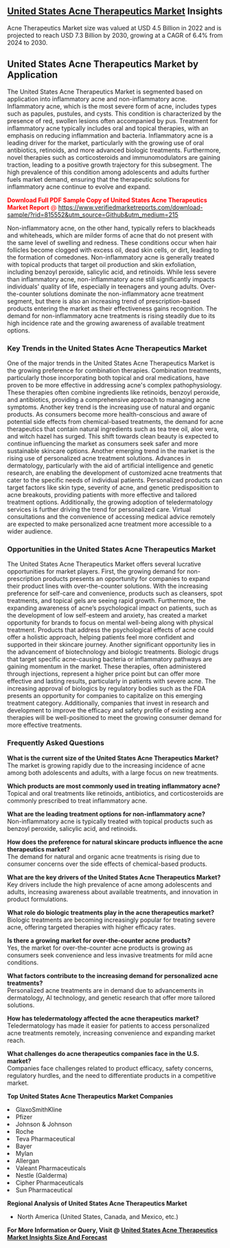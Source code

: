 <h2><a href="https://www.verifiedmarketreports.com/download-sample/?rid=815552&amp;utm_source=Github&amp;utm_medium=215" target="_blank">United States Acne Therapeutics Market</a> Insights</h2><p>Acne Therapeutics Market size was valued at USD 4.5 Billion in 2022 and is projected to reach USD 7.3 Billion by 2030, growing at a CAGR of 6.4% from 2024 to 2030.</p><p><h2>United States Acne Therapeutics Market by Application</h2> <p>The United States Acne Therapeutics Market is segmented based on application into inflammatory acne and non-inflammatory acne. Inflammatory acne, which is the most severe form of acne, includes types such as papules, pustules, and cysts. This condition is characterized by the presence of red, swollen lesions often accompanied by pus. Treatment for inflammatory acne typically includes oral and topical therapies, with an emphasis on reducing inflammation and bacteria. Inflammatory acne is a leading driver for the market, particularly with the growing use of oral antibiotics, retinoids, and more advanced biologic treatments. Furthermore, novel therapies such as corticosteroids and immunomodulators are gaining traction, leading to a positive growth trajectory for this subsegment. The high prevalence of this condition among adolescents and adults further fuels market demand, ensuring that the therapeutic solutions for inflammatory acne continue to evolve and expand. <p><span class=""><span style="color: #ff0000;"><strong>Download Full PDF Sample Copy of United States Acne Therapeutics Market Report</strong> @ </span><a href="https://www.verifiedmarketreports.com/download-sample/?rid=815552&amp;utm_source=Github&amp;utm_medium=215" target="_blank">https://www.verifiedmarketreports.com/download-sample/?rid=815552&amp;utm_source=Github&amp;utm_medium=215</a></span></p> </p> <p>Non-inflammatory acne, on the other hand, typically refers to blackheads and whiteheads, which are milder forms of acne that do not present with the same level of swelling and redness. These conditions occur when hair follicles become clogged with excess oil, dead skin cells, or dirt, leading to the formation of comedones. Non-inflammatory acne is generally treated with topical products that target oil production and skin exfoliation, including benzoyl peroxide, salicylic acid, and retinoids. While less severe than inflammatory acne, non-inflammatory acne still significantly impacts individuals' quality of life, especially in teenagers and young adults. Over-the-counter solutions dominate the non-inflammatory acne treatment segment, but there is also an increasing trend of prescription-based products entering the market as their effectiveness gains recognition. The demand for non-inflammatory acne treatments is rising steadily due to its high incidence rate and the growing awareness of available treatment options. </p> <h3>Key Trends in the United States Acne Therapeutics Market</h3> <p>One of the major trends in the United States Acne Therapeutics Market is the growing preference for combination therapies. Combination treatments, particularly those incorporating both topical and oral medications, have proven to be more effective in addressing acne's complex pathophysiology. These therapies often combine ingredients like retinoids, benzoyl peroxide, and antibiotics, providing a comprehensive approach to managing acne symptoms. Another key trend is the increasing use of natural and organic products. As consumers become more health-conscious and aware of potential side effects from chemical-based treatments, the demand for acne therapeutics that contain natural ingredients such as tea tree oil, aloe vera, and witch hazel has surged. This shift towards clean beauty is expected to continue influencing the market as consumers seek safer and more sustainable skincare options. Another emerging trend in the market is the rising use of personalized acne treatment solutions. Advances in dermatology, particularly with the aid of artificial intelligence and genetic research, are enabling the development of customized acne treatments that cater to the specific needs of individual patients. Personalized products can target factors like skin type, severity of acne, and genetic predisposition to acne breakouts, providing patients with more effective and tailored treatment options. Additionally, the growing adoption of teledermatology services is further driving the trend for personalized care. Virtual consultations and the convenience of accessing medical advice remotely are expected to make personalized acne treatment more accessible to a wider audience. </p> <h3>Opportunities in the United States Acne Therapeutics Market</h3> <p>The United States Acne Therapeutics Market offers several lucrative opportunities for market players. First, the growing demand for non-prescription products presents an opportunity for companies to expand their product lines with over-the-counter solutions. With the increasing preference for self-care and convenience, products such as cleansers, spot treatments, and topical gels are seeing rapid growth. Furthermore, the expanding awareness of acne’s psychological impact on patients, such as the development of low self-esteem and anxiety, has created a market opportunity for brands to focus on mental well-being along with physical treatment. Products that address the psychological effects of acne could offer a holistic approach, helping patients feel more confident and supported in their skincare journey. Another significant opportunity lies in the advancement of biotechnology and biologic treatments. Biologic drugs that target specific acne-causing bacteria or inflammatory pathways are gaining momentum in the market. These therapies, often administered through injections, represent a higher price point but can offer more effective and lasting results, particularly in patients with severe acne. The increasing approval of biologics by regulatory bodies such as the FDA presents an opportunity for companies to capitalize on this emerging treatment category. Additionally, companies that invest in research and development to improve the efficacy and safety profile of existing acne therapies will be well-positioned to meet the growing consumer demand for more effective treatments. </p> <h3>Frequently Asked Questions</h3> <p><b>What is the current size of the United States Acne Therapeutics Market?</b><br> The market is growing rapidly due to the increasing incidence of acne among both adolescents and adults, with a large focus on new treatments.</p> <p><b>Which products are most commonly used in treating inflammatory acne?</b><br> Topical and oral treatments like retinoids, antibiotics, and corticosteroids are commonly prescribed to treat inflammatory acne.</p> <p><b>What are the leading treatment options for non-inflammatory acne?</b><br> Non-inflammatory acne is typically treated with topical products such as benzoyl peroxide, salicylic acid, and retinoids.</p> <p><b>How does the preference for natural skincare products influence the acne therapeutics market?</b><br> The demand for natural and organic acne treatments is rising due to consumer concerns over the side effects of chemical-based products.</p> <p><b>What are the key drivers of the United States Acne Therapeutics Market?</b><br> Key drivers include the high prevalence of acne among adolescents and adults, increasing awareness about available treatments, and innovation in product formulations.</p> <p><b>What role do biologic treatments play in the acne therapeutics market?</b><br> Biologic treatments are becoming increasingly popular for treating severe acne, offering targeted therapies with higher efficacy rates.</p> <p><b>Is there a growing market for over-the-counter acne products?</b><br> Yes, the market for over-the-counter acne products is growing as consumers seek convenience and less invasive treatments for mild acne conditions.</p> <p><b>What factors contribute to the increasing demand for personalized acne treatments?</b><br> Personalized acne treatments are in demand due to advancements in dermatology, AI technology, and genetic research that offer more tailored solutions.</p> <p><b>How has teledermatology affected the acne therapeutics market?</b><br> Teledermatology has made it easier for patients to access personalized acne treatments remotely, increasing convenience and expanding market reach.</p> <p><b>What challenges do acne therapeutics companies face in the U.S. market?</b><br> Companies face challenges related to product efficacy, safety concerns, regulatory hurdles, and the need to differentiate products in a competitive market.</p> </p><p><strong>Top United States Acne Therapeutics Market Companies</strong></p><div data-test-id=""><p><li>GlaxoSmithKline</li><li> Pfizer</li><li> Johnson & Johnson</li><li> Roche</li><li> Teva Pharmaceutical</li><li> Bayer</li><li> Mylan</li><li> Allergan</li><li> Valeant Pharmaceuticals</li><li> Nestle (Galderma)</li><li> Cipher Pharmaceuticals</li><li> Sun Pharmaceutical</li></p><div><strong>Regional Analysis of&nbsp;United States Acne Therapeutics Market</strong></div><ul><li dir="ltr"><p dir="ltr">North America&nbsp;(United States, Canada, and Mexico, etc.)</p></li></ul><p><strong>For More Information or Query, Visit @&nbsp;</strong><strong><a href="https://www.verifiedmarketreports.com/product/acne-therapeutics-market/?utm_source=Github&amp;utm_medium=215" target="_blank">United States Acne Therapeutics Market Insights Size And Forecast</a></strong></p></div>
